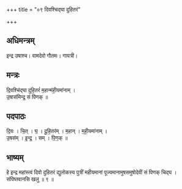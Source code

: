+++
title = "०९ दिवश्चिद्घा दुहितरं"

+++
## अधिमन्त्रम्
इन्द्र उषाश्च। वामदेवो गौतमः। गायत्री।

## मन्त्रः
दि॒वश्चि॑द्घा दुहि॒तरं॑ म॒हान्म॑ही॒यमा॑नाम् ।  
उ॒षास॑मिन्द्र॒ सं पि॑णक् ॥

## पदपाठः
दि॒वः । चि॒त् । घ॒ । दु॒हि॒तर॑म् । म॒हान् । म॒ही॒यमा॑नाम् ।  
उ॒षस॑म् । इ॒न्द्र॒ । सम् । पि॒ण॒क् ॥

## भाष्यम्
हे इन्द्र महांस्त्वं दिवो दुहितरं द्युलोकस्य पुत्रीं महीयमानां पूज्यमानामुषसमुषोदेवीं सं पिणक् चिद्घ । संपिष्तवानसि खलु ॥ ९ ॥